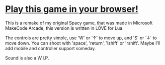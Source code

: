 # [Play this game in your browser!](https://thunder.nl.eu.org/Spacy/)

This is a remake of my original Spacy game, that was made in Microsoft MakeCode Arcade, this version is written in LÖVE for Lua.

The controls are pretty simple, use 'W' or '↑' to move up, and 'S' or '↓' to move down. You can shoot with 'space', 'return', 'lshift' or 'rshift'. Maybe I'll add mobile and controller support someday.

Sound is also a W.I.P.